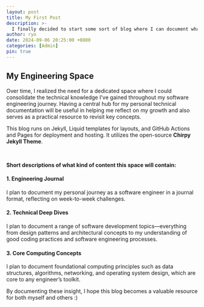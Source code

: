 ```yaml
---
layout: post
title: My First Post
description: >-
  I finally decided to start some sort of blog where I can document what I’ve learned along my software engineering journey!
author: ryo
date: 2024-09-06 20:25:00 +0800
categories: [Admin]
pin: true
---
```


## My Engineering Space

Over time, I realized the need for a dedicated space where I could consolidate the technical knowledge I've gained throughout my software engineering journey. Having a central hub for my personal technical documentation will be useful in helping me reflect on my growth and also serves as a practical resource to revisit key concepts.

This blog runs on Jekyll, Liquid templates for layouts, and GitHub Actions and Pages for deployment and hosting. It utilizes the open-source **Chirpy Jekyll Theme**.

&nbsp;

**Short descriptions of what kind of content this space will contain:**

#### 1. Engineering Journal

I plan to document my personal journey as a software engineer in a journal format, reflecting on week-to-week challenges.

#### 2. Technical Deep Dives

I plan to document a range of software development topics—everything from design patterns and architectural concepts to my understanding of good coding practices and software engineering processes.

#### 3. Core Computing Concepts

I plan to document foundational computing principles such as data structures, algorithms, networking, and operating system design, which are core to any engineer’s toolkit.

By documenting these insight, I hope this blog becomes a valuable resource for both myself and others :)
